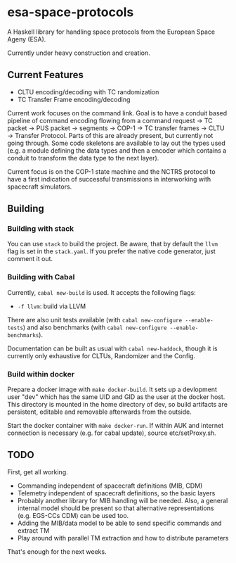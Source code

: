 # esa-space-protocols

A Haskell library for handling space protocols from the European Space Ageny (ESA). 

Currently under heavy construction and creation. 

## Current Features ##

 * CLTU encoding/decoding with TC randomization
 * TC Transfer Frame encoding/decoding
 
Current work focuses on the command link. Goal is to have a conduit based pipeline of command encoding flowing from a command request -> TC packet -> PUS packet -> segments -> COP-1 -> TC transfer frames -> CLTU -> Transfer Protocol. Parts of this are already present, but currently not going through. Some code skeletons are available to lay out the types used (e.g. a module defining the data types and then a encoder which contains a conduit to transform the data type to the next layer).

Current focus is on the COP-1 state machine and the NCTRS protocol to have a first indication of successful transmissions in interworking with spacecraft simulators. 
 
 ## Building ##
 
 ### Building with stack ###
 
 You can use `stack` to build the project. Be aware, that by default the `llvm` flag is set in the `stack.yaml`. If you prefer the native code generator, just comment it out.
 
 ### Building with Cabal ###
 
 Currently, `cabal new-build` is used. It accepts the following flags:
  * `-f llvm`: build via LLVM

There are also unit tests available (with `cabal new-configure --enable-tests`) and 
also benchmarks (with `cabal new-configure --enable-benchmarks`).

Documentation can be built as usual with `cabal new-haddock`, though it is currently only exhaustive for CLTUs, Randomizer and the Config.

### Build within docker ###

 Prepare a docker image with `make docker-build`. It sets up a devlopment user "dev"
 which has the same UID and GID as the user at the docker host.
 This directory is mounted in the home directory of dev, so build artifacts 
 are persistent, editable and removable afterwards from the outside.

 Start the docker container with `make docker-run`.
 If within AUK and internet connection is necessary (e.g. for cabal update),
 source etc/setProxy.sh.
 
## TODO ##

First, get all working.
 * Commanding independent of spacecraft definitions (MIB, CDM)
 * Telemetry independent of spacecraft definitions, so the basic layers
 * Probably another library for MIB handling will be needed. Also, a general internal model should be present so that alternative representations (e.g. EGS-CCs CDM) can be used too.
 * Adding the MIB/data model to be able to send specific commands and extract TM
 * Play around with parallel TM extraction and how to distribute parameters
 
That's enough for the next weeks.
